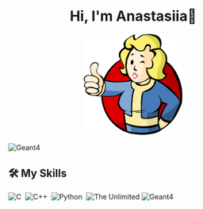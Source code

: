 <h1 align="center">Hi, I'm Anastasiia👋</h1>
<p align="center"><img src="fallout.png" alt="fallout" width="200" heigth="200"/></p>
<img src="https://geant4.org/assets/logo/g4logo-full-500x167.png" alt="Geant4" width="111" heigth="37"/>


## 🛠️ My Skills
![C](https://img.shields.io/badge/-C-05122A?style=flat&logo=C&logoColor=A8B9CC)&nbsp;
![C++](https://img.shields.io/badge/-C++-05122A?style=flat&logo=C%2B%2B&logoColor=00599C)&nbsp;
![Python](https://img.shields.io/badge/-Python-05122A?style=flat&logo=python)&nbsp;
<img src="https://geant4.org/assets/logo/g4logo-web.png" alt="The Unlimited" width="111" heigth="37"/>
![Geant4](https://geant4.org/assets/logo/g4logo-web.png)&nbsp;
